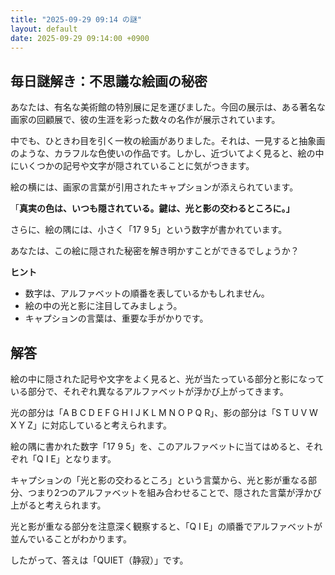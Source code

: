 ```yaml
---
title: "2025-09-29 09:14 の謎"
layout: default
date: 2025-09-29 09:14:00 +0900
---
```

## 毎日謎解き：不思議な絵画の秘密

あなたは、有名な美術館の特別展に足を運びました。今回の展示は、ある著名な画家の回顧展で、彼の生涯を彩った数々の名作が展示されています。

中でも、ひときわ目を引く一枚の絵画がありました。それは、一見すると抽象画のような、カラフルな色使いの作品です。しかし、近づいてよく見ると、絵の中にいくつかの記号や文字が隠されていることに気がつきます。

絵の横には、画家の言葉が引用されたキャプションが添えられています。

「**真実の色は、いつも隠されている。鍵は、光と影の交わるところに。」**

さらに、絵の隅には、小さく「17 9 5」という数字が書かれています。

あなたは、この絵に隠された秘密を解き明かすことができるでしょうか？

**ヒント**

*   数字は、アルファベットの順番を表しているかもしれません。
*   絵の中の光と影に注目してみましょう。
*   キャプションの言葉は、重要な手がかりです。

## 解答

絵の中に隠された記号や文字をよく見ると、光が当たっている部分と影になっている部分で、それぞれ異なるアルファベットが浮かび上がってきます。

光の部分は「A B C D E F G H I J K L M N O P Q R」、影の部分は「S T U V W X Y Z」に対応していると考えられます。

絵の隅に書かれた数字「17 9 5」を、このアルファベットに当てはめると、それぞれ「Q I E」となります。

キャプションの「光と影の交わるところ」という言葉から、光と影が重なる部分、つまり2つのアルファベットを組み合わせることで、隠された言葉が浮かび上がると考えられます。

光と影が重なる部分を注意深く観察すると、「Q I E」の順番でアルファベットが並んでいることがわかります。

したがって、答えは「QUIET（静寂）」です。
